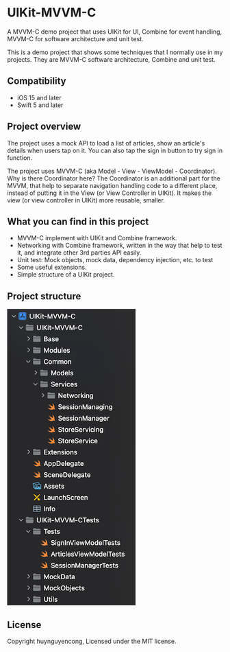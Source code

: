 # UIKit-MVVM-C
A MVVM-C demo project that uses UIKit for UI, Combine for event handling, MVVM-C for software architecture and unit test.

This is a demo project that shows some techniques that I normally use in my projects. They are MVVM-C software architecture, Combine and unit test.

## Compatibility
- iOS 15 and later
- Swift 5 and later

## Project overview
The project uses a mock API to load a list of articles, show an article's details when users tap on it. You can also tap the sign in button to try sign in function.

The project uses MVVM-C (aka Model - View - ViewModel - Coordinator). Why is there Coordinator here? The Coordinator is an additional part for the MVVM, that help to separate navigation handling code to a different place, instead of putting it in the View (or View Controller in UIKit). It makes the view (or view controller in UIKit) more reusable, smaller.

## What you can find in this project
- MVVM-C implement with UIKit and Combine framework.
- Networking with Combine framework, written in the way that help to test it, and integrate other 3rd parties API easily.
- Unit test: Mock objects, mock data, dependency injection, etc. to test 
- Some useful extensions.
- Simple structure of a UIKit project.

## Project structure
![Project structure](Images/project-structure.png)

## License
Copyright huynguyencong,  Licensed under the MIT license.
